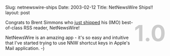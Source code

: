 Slug: netnewswire-ships
Date: 2003-02-12
Title: NetNewsWire Ships!!
layout: post

<div style="float:right;font-size:500%;color:#CCCCCC;font-weight:bold">1.0</div>

Congrats to Brent Simmons who <a href="http://inessential.com/?comments=1&amp;postid=2383">just shipped</a> his (IMO) best-of-class RSS reader, NetNewsWire!

NetNewsWire is an amazing app - it&#39;s so easy and intuitive that I&#39;ve started trying to use NNW shortcut keys in Apple&#39;s Mail application. -)
